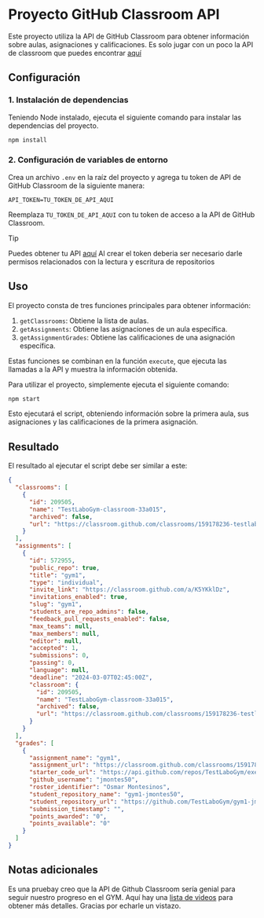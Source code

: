 # Proyecto GitHub Classroom API

Este proyecto utiliza la API de GitHub Classroom para obtener información sobre aulas,
asignaciones y calificaciones. Es solo jugar con un poco la API de classroom que puedes encontrar
[aquí](https://docs.github.com/es/rest/classroom/classroom?apiVersion=2022-11-28)

## Configuración

### 1. Instalación de dependencias

Teniendo Node instalado, ejecuta el siguiente comando para instalar las dependencias del proyecto.

```bash
npm install
```

### 2. Configuración de variables de entorno

Crea un archivo `.env` en la raíz del proyecto y agrega tu token de API de GitHub Classroom de la siguiente manera:

```env
API_TOKEN=TU_TOKEN_DE_API_AQUI
```

Reemplaza `TU_TOKEN_DE_API_AQUI` con tu token de acceso a la API de GitHub Classroom.

> [!TIP]
> Puedes obtener tu API [aquí](https://github.com/settings/tokens)
> Al crear el token deberia ser necesario darle permisos  relacionados con la lectura y escritura de repositorios

## Uso

El proyecto consta de tres funciones principales para obtener información:

1. `getClassrooms`: Obtiene la lista de aulas.
2. `getAssignments`: Obtiene las asignaciones de un aula específica.
3. `getAssignmentGrades`: Obtiene las calificaciones de una asignación específica.

Estas funciones se combinan en la función `execute`, que ejecuta las llamadas a la API y muestra la información obtenida.

Para utilizar el proyecto, simplemente ejecuta el siguiente comando:

```bash
npm start
```

Esto ejecutará el script, obteniendo información sobre la primera aula, sus asignaciones y las calificaciones de la primera asignación.

## Resultado

El resultado al ejecutar el script debe ser similar a este:

```json
{
  "classrooms": [
    {
      "id": 209505,
      "name": "TestLaboGym-classroom-33a015",
      "archived": false,
      "url": "https://classroom.github.com/classrooms/159178236-testlabogym-classroom-33a015"
    }
  ],
  "assignments": [
    {
      "id": 572955,
      "public_repo": true,
      "title": "gym1",
      "type": "individual",
      "invite_link": "https://classroom.github.com/a/K5YKklDz",
      "invitations_enabled": true,
      "slug": "gym1",
      "students_are_repo_admins": false,
      "feedback_pull_requests_enabled": false,
      "max_teams": null,
      "max_members": null,
      "editor": null,
      "accepted": 1,
      "submissions": 0,
      "passing": 0,
      "language": null,
      "deadline": "2024-03-07T02:45:00Z",
      "classroom": {
        "id": 209505,
        "name": "TestLaboGym-classroom-33a015",
        "archived": false,
        "url": "https://classroom.github.com/classrooms/159178236-testlabogym-classroom-33a015"
      }
    }
  ],
  "grades": [
    {
      "assignment_name": "gym1",
      "assignment_url": "https://classroom.github.com/classrooms/159178236-testlabogym-classroom-33a015/assignments/gym1",
      "starter_code_url": "https://api.github.com/repos/TestLaboGym/exercise1",
      "github_username": "jmontes50",
      "roster_identifier": "Osmar Montesinos",
      "student_repository_name": "gym1-jmontes50",
      "student_repository_url": "https://github.com/TestLaboGym/gym1-jmontes50",
      "submission_timestamp": "",
      "points_awarded": "0",
      "points_available": "0"
    }
  ]
}
```

## Notas adicionales

Es una pruebay creo que la API de Github Classroom sería genial para seguir nuestro progreso en el GYM. Aquí hay una [lista de videos](https://www.youtube.com/watch?v=xVVeqIDgCvM&list=PLIRjfNq867bewk3ZGV6Z7a16YDNRCpK3u) para obtener más detalles. Gracias por echarle un vistazo.